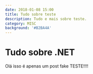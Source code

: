 ```yaml
---
date: 2018-01-08 15:00
title: Tudo sobre teste
description: Tudo e mais sobre teste.
category: MISC
background: '#B2BA4A'
---
```


# Tudo sobre .NET

Olá isso é apenas um post fake TESTE!!!!

